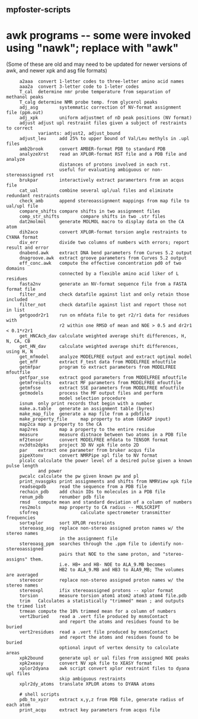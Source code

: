 ## mpfoster-scripts
# awk programs -- some were invoked using "nawk"; replace with "awk"
(Some of these are old and may need to be updated for newer versions of awk, and newer xpk and asg file formats)
 
         a2aaa  convert 1-letter codes to three-letter amino acid names
         aaa2a  convert 3-letter code to 1-leter codes
         T_cal  determine nmr probe temperature from separation of methanol peaks
         T_calg determine NMR probe temp. from glycerol peaks
         adj_asg        systemmatic correction of NV-format assignment file (ppm.out)
         adj_xpk        uniform adjustmet of nD peak positions (NV format)
         adjust adjust upl restraint files given a subject of restraints to correct
                variants: adjust2, adjust_bound
         adjust_leu     add 25% to upper bound of Val/Leu methyls in .upl files
         amb2brook      convert AMBER-format PDB to standard PDB
         analyzeXrst    read an XPLOR-format RST file and a PDB file and analyze
                        distances of protons involved in each rst.
                        useful for evaluating ambiguous or non-stereoassigned rst
         brukpar        interactively extract paramerters from an acqus file
         cat_ual        combine several upl/ual files and eliminate redundant restraints
         check_amb      append stereoassignment mappings from map file to ual/upl file
         compare_shifts compare shifts in two assignment files
         comp_str_shifts        compare shifts in two .str files
         dat2molmol     generate MOLMOL macro to display data on the CA atom
         dih2aco        convert XPLOR-format torsion angle restraints to CYANA format
         div_err        divide two columns of numbers with errors; report result and error
         dnabend.awk    extract DNA bend parameters from Curves 5.2 output
         dnagroove.awk  extract groove parameters from Curves 5.2 output
         eff_conc.awk   compute the effective concentration pd0 of two domains
                        connected by a flexible amino acid liker of L residues
         fasta2nv       generate an NV-format sequence file from a FASTA format file
         filter_and     check datafile against list and only retain those included
         filter_not     check datafile against list and report those not in list
         getgoodr2r1    run on mfdata file to get r2/r1 data for residues with 
                        r2 within one RMSD of mean and NOE > 0.5 and dr2r1 < 0.1*r2r1
         get_HNCAcb_dav calculate weighted average shift differences, H, N, CA, CB
         get_HN_dav     calculate weighted average shift differences, using H, N
         get_mfmodel    analyze MODELFREE output and extract optimal model
         get_mfF        extract F_test data from MODELFREE mfoutfile
         getmfpar       program to extract parameters from MODELFREE mfoutfile
         getfpar_sse    extract good parameters from MODELFREE mfoutfile
         getmfresults   extract MF parameters from MODELFREE mfoutfile
         getmfsse       extract SSE parameters from MODELFREE mfoutfile
         getmodels      process the MF output files and perform 
                        model selection procedure
         isnum  only print records that begin with a number
         make.a.table   generate an assignment table (byres)
         make_map_file  generate a map file from a pdbfile
         make_property_file     map property to atom (GRASP input)
         map2ca map a property to the CA
         map2res        map a property to the entire residue
         measure        measure distnace between two atoms in a PDB file
         mf2tensor      convert MODELFREE mfdata to TENSOR format
         nv3dto2dpks    project 3D NV xpk file onto 2D
         par    extract one parameter from bruker acqus file
         pipeXtonv      convert NMRPipe xpl file to NV format
         plcalc calculate the power level of a desired pulse given a known pulse length
                and power
         pwcalc calculate the pw given known pw and pl
         print_nvasgpks print assignments and shifts from NMRView xpk file
         readseqpdb     read the sequence from a PDB file
         rechain_pdb    add chain IDs to molecules in a PDB file
         renum_pdb      renumber pdb file
         rmsd   compute mean and standard deviation of a column of numbers
         res2mols       map property to CA radius -- MOLSCRIPT
         sfofreq                calculate spectrometer transmitter frequencies
         sortxplor      sort XPLOR restraints
         stereoasg_asg  replace non-stereo assigned proton names w/ the stereo names
                        in the assignment file
         stereoasg_ppm  searches through the .ppm file to identify non-stereoassigned
                        pairs that NOE to the same proton, and "stereo-assigns" them.
                        i.e. HB+ and HB- NOE to ALA_9.MB becomes
                        HB2 to ALA_9.MB and HB3 to ALA9_MB; The volumes are averaged
         stereocor      replace non-stereo assigned proton names w/ the stereo names
         stereoxpl      ifix stereoassigned protons -- xplor format
         torsion        measure torsion atom1 atom2 atom3 atom4 file.pdb
         trim   Calculates a statistically "trimmed" mean ; and outputs the trimed list
         trmean compute the 10% trimmed mean for a column of numbers
         vert2buried    read a .vert file produced by msmsContact
                        and report the atoms and residues found to be buried
         vert2residues  read a .vert file produced by msmsContact
                        and report the atoms and residues found to be buried
                        optional input of vertex density to calculate areas
         xpk2bound      generate upl or ual files from assigned NOE peaks
         xpk2xeasy      convert NV xpk file to XEASY format
         xplor2dyana    awk script convert xplor restraint files to dyana upl files
                        skip ambiguous restraints
         xplr2dy_atoms  translate XPLOR atoms to DYANA atoms
         
         # shell scripts
         pdb_to_xyzr    extract x,y,z from PDB file, generate radius of each atom
         print_acqu     extract key parameters from acqus file
